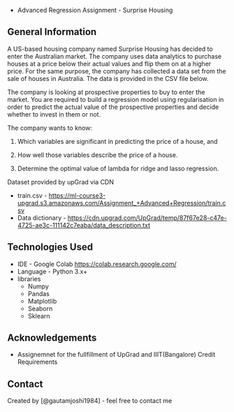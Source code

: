 - Advanced Regression Assignment - Surprise Housing

## General Information
A US-based housing company named Surprise Housing has decided to enter the Australian market. The company uses data analytics to purchase houses at a price below their actual values and flip them on at a higher price. For the same purpose, the company has collected a data set from the sale of houses in Australia. The data is provided in the CSV file below. 

The company is looking at prospective properties to buy to enter the market. You are required to build a regression model using regularisation in order to predict the actual value of the prospective properties and decide whether to invest in them or not. 

The company wants to know:

1. Which variables are significant in predicting the price of a house, and

2. How well those variables describe the price of a house.

3. Determine the optimal value of lambda for ridge and lasso regression.

Dataset provided by upGrad via CDN
- train.csv - https://ml-course3-upgrad.s3.amazonaws.com/Assignment_+Advanced+Regression/train.csv
- Data dictionary - https://cdn.upgrad.com/UpGrad/temp/87f67e28-c47e-4725-ae3c-111142c7eaba/data_description.txt

## Technologies Used
- IDE - Google Colab https://colab.research.google.com/
- Language - Python 3.x+
- libraries
    - Numpy
    - Pandas
    - Matplotlib
    - Seaborn
    - Sklearn
  

## Acknowledgements
- Assignemnet for the fullfillment of UpGrad and IIIT(Bangalore) Credit Requirements


## Contact
Created by [@gautamjoshi1984] - feel free to contact me
